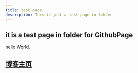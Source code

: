 ```yaml
---
title: test page
description: This is just a test page in folder
---
```


## it is a test page in folder for GithubPage

hello World.

## [博客主页](https://blog.maxiang.vip/)
